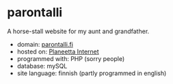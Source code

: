 # parontalli
A horse-stall website for my aunt and grandfather.

 - domain: [parontalli.fi](http://www.parontalli.fi/)
 - hosted on: [Planeetta Internet](http://www.planeetta.net/)
 - programmed with: PHP (sorry people)
 - database: mySQL
 - site language: finnish (partly programmed in english)
